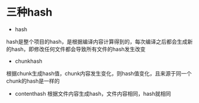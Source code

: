 #  三种hash

- hash

hash是整个项目的hash，是根据编译内容计算得到的，每次编译之后都会生成新的hash，即修改任何文件都会导致所有文件的hash发生改变

- chunkhash

根据chunk生成hash值，chunk内容发生变化，则hash值变化，且来源于同一个chunk的hash是一样的


- contenthash
根据文件内容生成hash，文件内容相同，hash就相同


